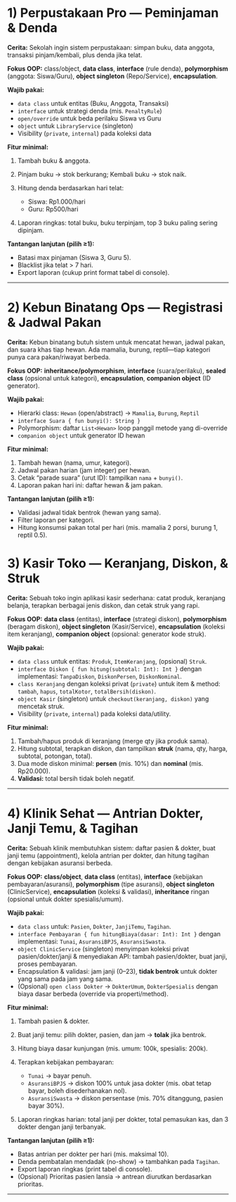 # 1) Perpustakaan Pro — Peminjaman & Denda

**Cerita:** Sekolah ingin sistem perpustakaan: simpan buku, data anggota, transaksi pinjam/kembali, plus denda jika telat.

**Fokus OOP:** class/object, **data class**, **interface** (rule denda), **polymorphism** (anggota: Siswa/Guru), **object singleton** (Repo/Service), **encapsulation**.

**Wajib pakai:**

- `data class` untuk entitas (Buku, Anggota, Transaksi)
- `interface` untuk strategi denda (mis. `PenaltyRule`)
- `open/override` untuk beda perilaku Siswa vs Guru
- `object` untuk `LibraryService` (singleton)
- Visibility (`private`, `internal`) pada koleksi data

**Fitur minimal:**

1. Tambah buku & anggota.
2. Pinjam buku → stok berkurang; Kembali buku → stok naik.
3. Hitung denda berdasarkan hari telat:

   - Siswa: Rp1.000/hari
   - Guru: Rp500/hari

4. Laporan ringkas: total buku, buku terpinjam, top 3 buku paling sering dipinjam.

**Tantangan lanjutan (pilih ≥1):**

- Batasi max pinjaman (Siswa 3, Guru 5).
- Blacklist jika telat > 7 hari.
- Export laporan (cukup print format tabel di console).

---

# 2) Kebun Binatang Ops — Registrasi & Jadwal Pakan

**Cerita:** Kebun binatang butuh sistem untuk mencatat hewan, jadwal pakan, dan suara khas tiap hewan. Ada mamalia, burung, reptil—tiap kategori punya cara pakan/riwayat berbeda.

**Fokus OOP:** **inheritance/polymorphism**, **interface** (suara/perilaku), **sealed class** (opsional untuk kategori), **encapsulation**, **companion object** (ID generator).

**Wajib pakai:**

- Hierarki class: `Hewan` (open/abstract) → `Mamalia`, `Burung`, `Reptil`
- `interface Suara { fun bunyi(): String }`
- Polymorphism: daftar `List<Hewan>` loop panggil metode yang di-override
- `companion object` untuk generator ID hewan

**Fitur minimal:**

1. Tambah hewan (nama, umur, kategori).
2. Jadwal pakan harian (jam integer) per hewan.
3. Cetak “parade suara” (urut ID): tampilkan `nama` + `bunyi()`.
4. Laporan pakan hari ini: daftar hewan & jam pakan.

**Tantangan lanjutan (pilih ≥1):**

- Validasi jadwal tidak bentrok (hewan yang sama).
- Filter laporan per kategori.
- Hitung konsumsi pakan total per hari (mis. mamalia 2 porsi, burung 1, reptil 0.5).

# 3) Kasir Toko — Keranjang, Diskon, & Struk

**Cerita:**
Sebuah toko ingin aplikasi kasir sederhana: catat produk, keranjang belanja, terapkan berbagai jenis diskon, dan cetak struk yang rapi.

**Fokus OOP:** **data class** (entitas), **interface** (strategi diskon), **polymorphism** (beragam diskon), **object singleton** (Kasir/Service), **encapsulation** (koleksi item keranjang), **companion object** (opsional: generator kode struk).

**Wajib pakai:**

- `data class` untuk entitas: `Produk`, `ItemKeranjang`, (opsional) `Struk`.
- `interface Diskon { fun hitung(subtotal: Int): Int }` dengan implementasi: `TanpaDiskon`, `DiskonPersen`, `DiskonNominal`.
- `class Keranjang` dengan koleksi privat (`private`) untuk item & method: `tambah`, `hapus`, `totalKotor`, `totalBersih(diskon)`.
- `object Kasir` (singleton) untuk `checkout(keranjang, diskon)` yang mencetak struk.
- Visibility (`private`, `internal`) pada koleksi data/utility.

**Fitur minimal:**

1. Tambah/hapus produk di keranjang (merge qty jika produk sama).
2. Hitung subtotal, terapkan diskon, dan tampilkan **struk** (nama, qty, harga, subtotal, potongan, total).
3. Dua mode diskon minimal: **persen** (mis. 10%) dan **nominal** (mis. Rp20.000).
4. **Validasi:** total bersih tidak boleh negatif.

---

# 4) Klinik Sehat — Antrian Dokter, Janji Temu, & Tagihan

**Cerita:**
Sebuah klinik membutuhkan sistem: daftar pasien & dokter, buat janji temu (appointment), kelola antrian per dokter, dan hitung tagihan dengan kebijakan asuransi berbeda.

**Fokus OOP:** **class/object**, **data class** (entitas), **interface** (kebijakan pembayaran/asuransi), **polymorphism** (tipe asuransi), **object singleton** (ClinicService), **encapsulation** (koleksi & validasi), **inheritance** ringan (opsional untuk dokter spesialis/umum).

**Wajib pakai:**

- `data class` untuk: `Pasien`, `Dokter`, `JanjiTemu`, `Tagihan`.
- `interface Pembayaran { fun hitungBiaya(dasar: Int): Int }` dengan implementasi: `Tunai`, `AsuransiBPJS`, `AsuransiSwasta`.
- `object ClinicService` (singleton) menyimpan koleksi privat pasien/dokter/janji & menyediakan API: tambah pasien/dokter, buat janji, proses pembayaran.
- Encapsulation & validasi: jam janji (0–23), **tidak bentrok** untuk dokter yang sama pada jam yang sama.
- (Opsional) `open class Dokter` → `DokterUmum`, `DokterSpesialis` dengan biaya dasar berbeda (override via properti/method).

**Fitur minimal:**

1. Tambah pasien & dokter.
2. Buat janji temu: pilih dokter, pasien, dan jam → **tolak** jika bentrok.
3. Hitung biaya dasar kunjungan (mis. umum: 100k, spesialis: 200k).
4. Terapkan kebijakan pembayaran:

   - `Tunai` → bayar penuh.
   - `AsuransiBPJS` → diskon 100% untuk jasa dokter (mis. obat tetap bayar, boleh disederhanakan nol).
   - `AsuransiSwasta` → diskon persentase (mis. 70% ditanggung, pasien bayar 30%).

5. Laporan ringkas harian: total janji per dokter, total pemasukan kas, dan 3 dokter dengan janji terbanyak.

**Tantangan lanjutan (pilih ≥1):**

- Batas antrian per dokter per hari (mis. maksimal 10).
- Denda pembatalan mendadak (no-show) → tambahkan pada `Tagihan`.
- Export laporan ringkas (print tabel di console).
- (Opsional) Prioritas pasien lansia → antrean diurutkan berdasarkan prioritas.

---
